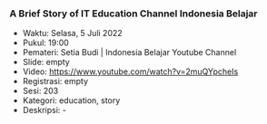 ### A Brief Story of IT Education Channel Indonesia Belajar

- Waktu: Selasa, 5 Juli 2022
- Pukul: 19:00
- Pemateri: Setia Budi | Indonesia Belajar Youtube Channel
- Slide: empty
- Video: https://www.youtube.com/watch?v=2muQYpcheIs
- Registrasi: empty
- Sesi: 203
- Kategori: education, story
- Deskripsi: -
